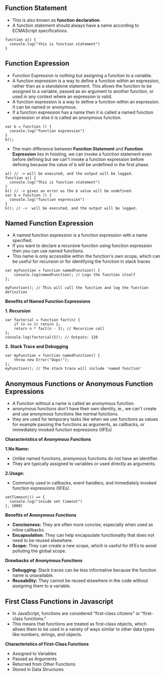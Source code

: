 ## Function Statement
- This is also known as **function declaration**.
- A function statement should always have a name according to ECMAScript specifications.
```
function a() {
  console.log("this is function statement")
} 
```

## Function Expression
- Function Expression is nothing but assigning a function to a variable.
- A function expression is a way to define a function within an expression, rather than as a standalone statement. This allows the function to be assigned to a variable, passed as an argument to another function, or used in any context where an expression is valid.
- A function expression is a way to define a function within an expression. It can be named or anonymous.
- If a function expression has a name then it is called a named function expression or else it is called an anonymous function.
```
var b = function () {
  console.log("function expression")
}
b();
```
- The main difference between **Function Statement** and **Function Expression** lies in hoisting, we can invoke a function statement even before defining 
but we can't invoke a function expression before defining because the value of b will be undefined in the first phase.
```
a() // -> will be executed, and the output will be logged.
function a() {
  console.log("This is function statement")
} 
b() // -> gives an error as the b value will be undefined.
var b = function () {
  console.log("function expression")
}
b(); // ->  will be executed, and the output will be logged.

```

## Named Function Expression
- A named function expression is a function expression with a name specified.
- If you want to declare a recursive function using function expression then you can use named functions.
- This name is only accessible within the function's own scope, which can be useful for recursion or for identifying the function in stack traces

```
var myFunction = function namedFunction() {
    console.log(namedFunction); // Logs the function itself
};

myFunction(); // This will call the function and log the function definition
```

**Benefits of Named Function Expressions**

**1. Recursion**
```
var factorial = function fact(n) {
    if (n <= 1) return 1;
    return n * fact(n - 1); // Recursive call
};
console.log(factorial(5)); // Outputs: 120
```

**2. Stack Trace and Debugging**
```
var myFunction = function namedFunction() {
    throw new Error("Oops!");
};
myFunction(); // The stack trace will include 'named function'
```


## Anonymous Functions or Anonymous Function Expressions
- A Function without a name is called an anonymous function.
- anonymous functions don't have their own identity, ie., we can't create and use anonymous functions like normal functions.
- they are used for temporary tasks like when we use functions as values for example passing the functions as arguments, as callbacks, or immediately invoked function expressions (IIFEs)

**Characteristics of Anonymous Functions**

**1.No Name:**
- Unlike named functions, anonymous functions do not have an identifier.
- They are typically assigned to variables or used directly as arguments.
  
**2.Usage:**
- Commonly used in callbacks, event handlers, and immediately invoked function expressions (IIFEs).
  
```
setTimeout(() => {
  console.log("inside set timeout")
}, 1000)

```
**Benefits of Anonymous Functions**
- **Conciseness:** They are often more concise, especially when used as inline callbacks.
- **Encapsulation:** They can help encapsulate functionality that does not need to be reused elsewhere.
- **Scope:** They can create a new scope, which is useful for IIFEs to avoid polluting the global scope.

**Drawbacks of Anonymous Functions**
- **Debugging:** Stack traces can be less informative because the function name is unavailable.
- **Reusability:** They cannot be reused elsewhere in the code without assigning them to a variable.

## First Class Functions in Javascript
- In JavaScript, functions are considered "first-class citizens" or "first-class functions."
- This means that functions are treated as first-class objects, which allows them to be used in a variety of ways similar to other data types like numbers, strings, and objects.

**Characteristics of First-Class Functions**
- Assigned to Variables
- Passed as Arguments
- Returned from Other Functions
- Stored in Data Structures
